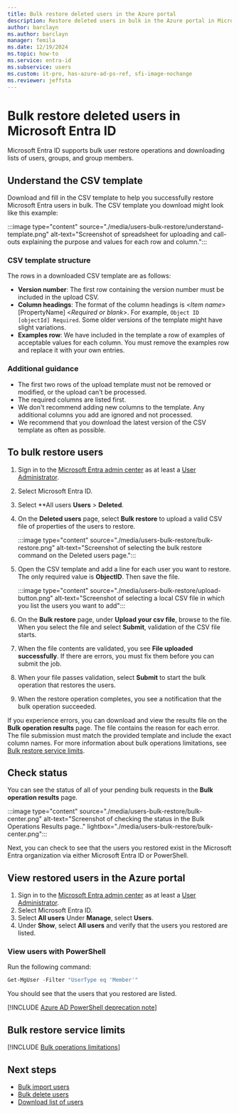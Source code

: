```yaml
---
title: Bulk restore deleted users in the Azure portal
description: Restore deleted users in bulk in the Azure portal in Microsoft Entra ID
author: barclayn
ms.author: barclayn
manager: femila
ms.date: 12/19/2024
ms.topic: how-to
ms.service: entra-id
ms.subservice: users
ms.custom: it-pro, has-azure-ad-ps-ref, sfi-image-nochange
ms.reviewer: jeffsta
---
```


# Bulk restore deleted users in Microsoft Entra ID

Microsoft Entra ID supports bulk user restore operations and downloading lists of users, groups, and group members.

## Understand the CSV template

Download and fill in the CSV template to help you successfully restore Microsoft Entra users in bulk. The CSV template you download might look like this example:

:::image type="content" source="./media/users-bulk-restore/understand-template.png" alt-text="Screenshot of spreadsheet for uploading and call-outs explaining the purpose and values for each row and column.":::

### CSV template structure

The rows in a downloaded CSV template are as follows:

- **Version number**: The first row containing the version number must be included in the upload CSV.
- **Column headings**: The format of the column headings is &lt;*Item name*&gt; [PropertyName] &lt;*Required or blank*&gt;. For example, `Object ID [objectId] Required`. Some older versions of the template might have slight variations.
- **Examples row**: We have included in the template a row of examples of acceptable values for each column. You must remove the examples row and replace it with your own entries.

### Additional guidance

- The first two rows of the upload template must not be removed or modified, or the upload can't be processed.
- The required columns are listed first.
- We don't recommend adding new columns to the template. Any additional columns you add are ignored and not processed.
- We recommend that you download the latest version of the CSV template as often as possible.

## To bulk restore users


1. Sign in to the [Microsoft Entra admin center](https://entra.microsoft.com) as at least a [User Administrator](~/identity/role-based-access-control/permissions-reference.md#user-administrator).
1. Select Microsoft Entra ID.
1. Select **All users **Users** > **Deleted**.
1. On the **Deleted users** page, select **Bulk restore** to upload a valid CSV file of properties of the users to restore.

   :::image type="content" source="./media/users-bulk-restore/bulk-restore.png" alt-text="Screenshot of selecting the bulk restore command on the Deleted users page.":::

1. Open the CSV template and add a line for each user you want to restore. The only required value is **ObjectID**. Then save the file.

    :::image type="content" source="./media/users-bulk-restore/upload-button.png" alt-text="Screenshot of selecting a local CSV file in which you list the users you want to add":::

1. On the **Bulk restore** page, under **Upload your csv file**, browse to the file. When you select the file and select **Submit**, validation of the CSV file starts.
1. When the file contents are validated, you see **File uploaded successfully**. If there are errors, you must fix them before you can submit the job.
1. When your file passes validation, select **Submit** to start the bulk operation that restores the users.
1. When the restore operation completes, you see a notification that the bulk operation succeeded.

If you experience errors, you can download and view the results file on the **Bulk operation results** page. The file contains the reason for each error. The file submission must match the provided template and include the exact column names. For more information about bulk operations limitations, see [Bulk restore service limits](#bulk-restore-service-limits).

## Check status

You can see the status of all of your pending bulk requests in the **Bulk operation results** page.

:::image type="content" source="./media/users-bulk-restore/bulk-center.png" alt-text="Screenshot of checking the status in the Bulk Operations Results page.." lightbox="./media/users-bulk-restore/bulk-center.png":::

Next, you can check to see that the users you restored exist in the Microsoft Entra organization via either Microsoft Entra ID or PowerShell.

## View restored users in the Azure portal

1. Sign in to the [Microsoft Entra admin center](https://entra.microsoft.com) as at least a [User Administrator](~/identity/role-based-access-control/permissions-reference.md#user-administrator).
1. Select Microsoft Entra ID.
1. Select **All users** Under **Manage**, select **Users**.
1. Under **Show**, select **All users** and verify that the users you restored are listed.

### View users with PowerShell

Run the following command:

``` PowerShell
Get-MgUser -Filter "UserType eq 'Member'"
```

You should see that the users that you restored are listed.

[!INCLUDE [Azure AD PowerShell deprecation note](~/../docs/reusable-content/msgraph-powershell/includes/aad-powershell-deprecation-note.md)]

## Bulk restore service limits

[!INCLUDE [Bulk operations limitations](~/includes/bulk-operations-limitations.md)]

## Next steps

- [Bulk import users](users-bulk-add.md)
- [Bulk delete users](users-bulk-delete.md)
- [Download list of users](users-bulk-download.md)
